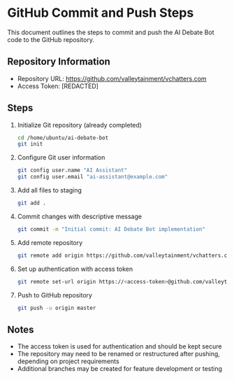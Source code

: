 # GitHub Commit and Push Steps

This document outlines the steps to commit and push the AI Debate Bot code to the GitHub repository.

## Repository Information
- Repository URL: https://github.com/valleytainment/vchatters.com
- Access Token: [REDACTED]

## Steps

1. Initialize Git repository (already completed)
   ```bash
   cd /home/ubuntu/ai-debate-bot
   git init
   ```

2. Configure Git user information
   ```bash
   git config user.name "AI Assistant"
   git config user.email "ai-assistant@example.com"
   ```

3. Add all files to staging
   ```bash
   git add .
   ```

4. Commit changes with descriptive message
   ```bash
   git commit -m "Initial commit: AI Debate Bot implementation"
   ```

5. Add remote repository
   ```bash
   git remote add origin https://github.com/valleytainment/vchatters.com.git
   ```

6. Set up authentication with access token
   ```bash
   git remote set-url origin https://<access-token>@github.com/valleytainment/vchatters.com.git
   ```

7. Push to GitHub repository
   ```bash
   git push -u origin master
   ```

## Notes
- The access token is used for authentication and should be kept secure
- The repository may need to be renamed or restructured after pushing, depending on project requirements
- Additional branches may be created for feature development or testing
